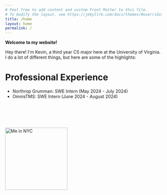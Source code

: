 ```yaml
---
# Feel free to add content and custom Front Matter to this file.
# To modify the layout, see https://jekyllrb.com/docs/themes/#overriding-theme-defaults
title: /home
layout: home
permalink: /
---
```


**Welcome to my website!**

Hey there! I'm Kevin, a third year CS major here at the University of Virginia.
I do a lot of different things, but here are some of the highlights:

# Professional Experience
- Northrop Grumman: SWE Intern (May 2024 - July 2024)
- OmnisTMS: SWE Intern (June 2024 - August 2024)
# ‎ 

<img src="../assets/meinnyc1.jpg" alt="Me in NYC" width="200" height="auto">


